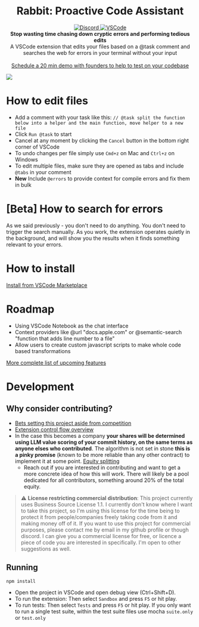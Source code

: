 <h1 align="center">Rabbit: Proactive Code Assistant</h1>

<p align="center">
    <a href="https://discord.gg/v4WEH5uJ">
        <img alt="Discord" src="https://img.shields.io/discord/1149170085676728390?logo=discord&style=flat&logoColor=white"/>
    </a>
    <!-- https://shields.io/badges/visual-studio-marketplace-downloads -->
    <a href="https://marketplace.visualstudio.com/items?itemName=bra1ndump.ai-task">
        <img alt="VSCode" src="https://img.shields.io/visual-studio-marketplace/d/bra1ndump.ai-task?style=flat&logoColor=white&label=VSCode"/>
    </a>
    <br>
    <b>Stop wasting time chasing down cryptic errors and performing tedious edits</b><br>
    A VSCode extension that edits your files based on a @task comment and searches the web for errors in your terminal without your input<br>
    <!-- <br><a href="https://calendly.com/kirill-dubovitskiy/demo">Be among first 10 users - schedule a demo with founders</a> -->
    <br><a href="https://calendly.com/kirill-dubovitskiy/demo">Schedule a 20 min demo with founders to help to test on your codebase</a>
</p>

![](documents/demo-videos/longer-demo/with-loading-bar.gif)

# How to edit files

- Add a comment with your task like this: `// @task split the function below into a helper and the main function, move helper to a new file`
- Click `Run @task` to start
- Cancel at any moment by clicking the `Cancel` button in the bottom right corner of VSCode
- To undo changes per file simply use `Cmd+z` on Mac and `Ctrl+z` on Windows
- To edit multiple files, make sure they are opened as tabs and include `@tabs` in your comment
- **New** Include `@errors` to provide context for compile errors and fix them in bulk

# [Beta] How to search for errors

As we said previously - you don't need to do anything. You don't need to trigger the search manually. As you work, the extension operates quietly in the background, and will show you the results when it finds something relevant to your errors.

# How to install

[Install from VSCode Marketplace](https://marketplace.visualstudio.com/items?itemName=bra1ndump.ai-task)

# Roadmap

- Using VSCode Notebook as the chat interface
- Context providers like @url "docs.apple.com" or @semantic-search "function that adds line number to a file"
- Allow users to create custom javascript scripts to make whole code based transformations

[More complete list of upcoming features](documents/backlog.md)

# Development

## Why consider contributing?

- [Bets setting this project aside from competition](documents/bets.md)
- [Extension control flow overview](documents/development/architecture.md)
- In the case this becomes a company **your shares will be determined using LLM value scoring of your commit history, on the same terms as anyone elses who contributed**. The algorithm is not set in stone **this is a pinky promise** (known to be more reliable than any other contract) to implement it at some point. [Equity splitting](documents/equity.md)
  - Reach out if you are interested in contributing and want to get a more concrete idea of how this will work. There will likely be a pool dedicated for all contributors, something around 20% of the total equity.

> :warning: **License restricting commercial distribution**: This project currently uses Business Source License 1.1. I currently don't know where I want to take this project, so I'm using this license for the time being to protect it from people/companies freely taking code from it and making money off of it. If you want to use this project for commercial purposes, please contact me by email in my github profile or though discord. I can give you a commercial license for free, or licence a piece of code you are interested in specifically. I'm open to other suggestions as well.

## Running

```sh
npm install
```

- Open the project in VSCode and open debug view (Ctrl+Shift+D).
- To run the extension: Then select `Sandbox` and press `F5` or hit play.
- To run tests: Then select `Tests` and press `F5` or hit play. If you only want to run a single test suite, within the test suite files use mocha `suite.only` or `test.only`


